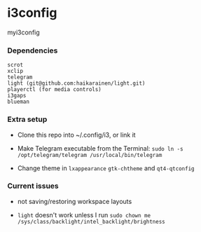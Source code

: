 # i3config
myi3config

### Dependencies

```
scrot
xclip
telegram
light (git@github.com:haikarainen/light.git)
playerctl (for media controls)
i3gaps
blueman
```

### Extra setup

* Clone this repo into ~/.config/i3, or link it

* Make Telegram executable from the Terminal: `sudo ln -s /opt/telegram/telegram /usr/local/bin/telegram`

* Change theme in `lxappearance` `gtk-chtheme` and `qt4-qtconfig`

### Current issues

* not saving/restoring workspace layouts

* `light` doesn't work unless I run `sudo chown me /sys/class/backlight/intel_backlight/brightness`
